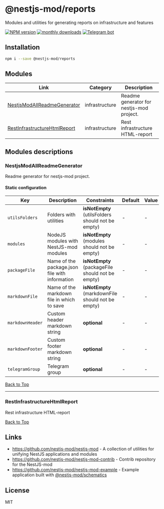 
# @nestjs-mod/reports

Modules and utilities for generating reports on infrastructure and features

[![NPM version][npm-image]][npm-url] [![monthly downloads][downloads-image]][downloads-url] [![Telegram bot][telegram-image]][telegram-url]

## Installation

```bash
npm i --save @nestjs-mod/reports
```


## Modules

| Link | Category | Description |
| ---- | -------- | ----------- |
| [NestjsModAllReadmeGenerator](#nestjsmodallreadmegenerator) | infrastructure | Readme generator for nestjs-mod project. |
| [RestInfrastructureHtmlReport](#restinfrastructurehtmlreport) | infrastructure | Rest infrastructure HTML-report |


## Modules descriptions

### NestjsModAllReadmeGenerator
Readme generator for nestjs-mod project.

#### Static configuration


| Key    | Description | Constraints | Default | Value |
| ------ | ----------- | ----------- | ------- | ----- |
|`utilsFolders`|Folders with utilities|**isNotEmpty** (utilsFolders should not be empty)|-|-|
|`modules`|NodeJS modules with NestJS-mod modules|**isNotEmpty** (modules should not be empty)|-|-|
|`packageFile`|Name of the package.json file with information|**isNotEmpty** (packageFile should not be empty)|-|-|
|`markdownFile`|Name of the markdown file in which to save|**isNotEmpty** (markdownFile should not be empty)|-|-|
|`markdownHeader`|Custom header markdown string|**optional**|-|-|
|`markdownFooter`|Custom footer markdown string|**optional**|-|-|
|`telegramGroup`|Telegram group|**optional**|-|-|

[Back to Top](#modules)

---
### RestInfrastructureHtmlReport
Rest infrastructure HTML-report

[Back to Top](#modules)

## Links

* https://github.com/nestjs-mod/nestjs-mod - A collection of utilities for unifying NestJS applications and modules
* https://github.com/nestjs-mod/nestjs-mod-contrib - Contrib repository for the NestJS-mod
* https://github.com/nestjs-mod/nestjs-mod-example - Example application built with [@nestjs-mod/schematics](https://github.com/nestjs-mod/nestjs-mod/tree/master/libs/schematics)


## License

MIT

[npm-image]: https://badgen.net/npm/v/@nestjs-mod/reports
[npm-url]: https://npmjs.org/package/@nestjs-mod/reports
[telegram-image]: https://img.shields.io/badge/group-telegram-blue.svg?maxAge=2592000
[telegram-url]: https://t.me/nestjs_mod
[downloads-image]: https://badgen.net/npm/dm/@nestjs-mod/reports
[downloads-url]: https://npmjs.org/package/@nestjs-mod/reports
